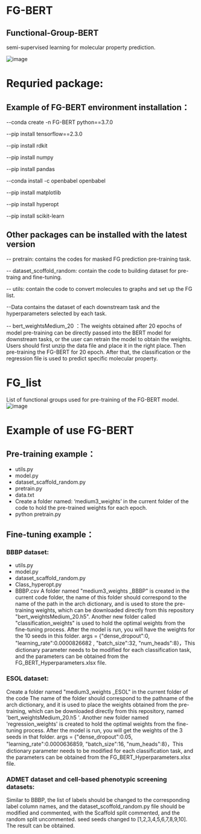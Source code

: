 # FG-BERT
## Functional-Group-BERT
semi-supervised learning for molecular property prediction.

![image](https://github.com/idrugLab/FG-BERT/blob/main/FG-BERT.png)

# Requried package: 

## Example of FG-BERT environment installation：
--conda create -n FG-BERT python==3.7.0

--pip install tensorflow==2.3.0

--pip install rdkit

--pip install numpy

--pip install pandas

--conda install -c openbabel openbabel

--pip install matplotlib

--pip install hyperopt

--pip install scikit-learn

## Other packages can be installed with the latest version

-- pretrain: contains the codes for masked FG prediction pre-training task.

-- dataset_scoffold_random: contain the code to building dataset for pre-traing and fine-tuning.

-- utils: contain the code to convert molecules to graphs and set up the FG list.

--Data contains the dataset of each downstream task and the hyperparameters selected by each task.

-- bert_weightsMedium_20 ：The weights obtained after 20 epochs of model pre-training can be directly passed into the BERT model for downstream tasks, or the user can retrain the model to obtain the weights.
Users should first unzip the data file and place it in the right place. Then pre-training the FG-BERT for 20 epoch. After that, the classification or the regression file is used to predict specific molecular property.

# FG_list
List of functional groups used for pre-training of the FG-BERT model.
![image](https://github.com/idrugLab/FG-BERT/blob/main/fg_list.png)

# Example of use FG-BERT
## Pre-training example：
* utils.py
* model.py
* dataset_scaffold_random.py
* pretrain.py
* data.txt
* Create a folder named: ‘medium3_weights’ in the current folder of the code to hold the pre-trained weights for each epoch.
* python pretrain.py


## Fine-tuning example：

### BBBP dataset:
* utils.py
* model.py
* dataset_scaffold_random.py
* Class_hyperopt.py
* BBBP.csv
A folder named "medium3_weights _BBBP" is created in the current code folder, the name of this folder should correspond to the name of the path in the arch dictionary, and is used to store the pre-training weights, which can be downloaded directly from this repository "bert_weightsMedium_20.h5". Another new folder called "classification_weights" is used to hold the optimal weights from the fine-tuning process.
After the model is run, you will have the weights for the 10 seeds in this folder. args = {"dense_dropout":0, "learning_rate":0.0000826682 , "batch_size":32, "num_heads":8}，This dictionary parameter needs to be modified for each classification task, and the parameters can be obtained from the FG_BERT_Hyperparameters.xlsx file.


### ESOL dataset:

Create a folder named "medium3_weights _ESOL" in the current folder of the code The name of the folder should correspond to the pathname of the arch dictionary, and it is used to place the weights obtained from the pre-training, which can be downloaded directly from this repository, named 'bert_weightsMedium_20.h5 '. Another new folder named 'regression_weights' is created to hold the optimal weights from the fine-tuning process. After the model is run, you will get the weights of the 3 seeds in that folder. args = {"dense_dropout":0.05, "learning_rate":0.0000636859, "batch_size":16, "num_heads":8}，This dictionary parameter needs to be modified for each classification task, and the parameters can be obtained from the FG_BERT_Hyperparameters.xlsx file.


### ADMET dataset and cell-based phenotypic screening datasets:

Similar to BBBP, the list of labels should be changed to the corresponding label column names, and the dataset_scoffold_random.py file should be modified and commented, with the Scaffold split commented, and the random split uncommented. seed seeds changed to [1,2,3,4,5,6,7,8,9,10]. The result can be obtained.










